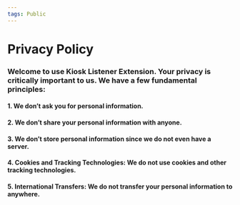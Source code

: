 ```yaml
---
tags: Public
---
```


# Privacy Policy

### Welcome to use Kiosk Listener Extension. Your privacy is critically important to us. We have a few fundamental principles:

#### 1. We don’t ask you for personal information.

#### 2. We don’t share your personal information with anyone.

#### 3. We don’t store personal information since we do not even have a server.

#### 4. Cookies and Tracking Technologies: We do not use cookies and other tracking technologies.

#### 5. International Transfers: We do not transfer your personal information to anywhere.

